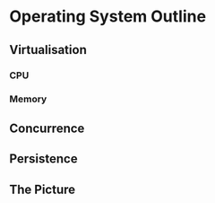 # Operating System Outline

## Virtualisation

### CPU

### Memory

## Concurrence

## Persistence

## The Picture
